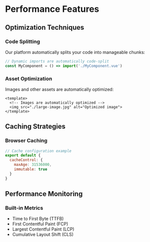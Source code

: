 # Performance Features

## Optimization Techniques

### Code Splitting
Our platform automatically splits your code into manageable chunks:

```js
// Dynamic imports are automatically code-split
const MyComponent = () => import('./MyComponent.vue')
```

### Asset Optimization
Images and other assets are automatically optimized:

```vue
<template>
  <!-- Images are automatically optimized -->
  <img src="./large-image.jpg" alt="Optimized image">
</template>
```

## Caching Strategies

### Browser Caching
```js
// Cache configuration example
export default {
  cacheControl: {
    maxAge: 31536000,
    immutable: true
  }
}
```

## Performance Monitoring

### Built-in Metrics
- Time to First Byte (TTFB)
- First Contentful Paint (FCP)
- Largest Contentful Paint (LCP)
- Cumulative Layout Shift (CLS)